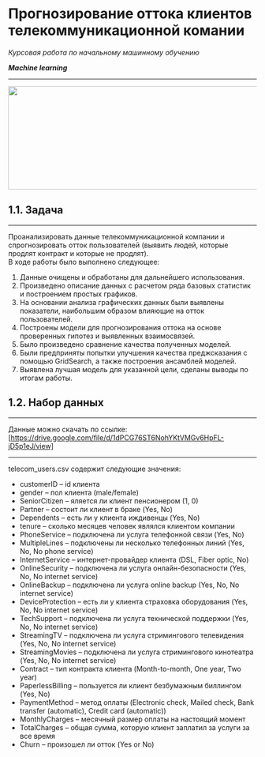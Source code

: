 # Прогнозирование оттока клиентов телекоммуникационной комании

*Курсовая работа по начальному машинному обучению*

***Machine learning***

***
<img src="https://img.freepik.com/free-vector/team-mobile-web-app-development_107791-12795.jpg?t=st=1743085137~exp=1743088737~hmac=db4f05166b7fe27d010a87a7746a0bf50e42daaa72fb772c80624c03149d57a3&w=1380" width="626" height="209" />

## 1.1. Задача
***
Проанализировать данные телекоммуникационной компании и спрогнозировать отток пользователей (выявить людей, которые продлят контракт и которые не продлят).
<br>
В ходе работы было выполнено следующее: 
1. Данные очищены и обработаны для дальнейшего использования.
1. Произведено описание данных с расчетом ряда базовых статистик и построением простых графиков.
2. На основании анализа графических данных были выявлены показатели, наибольшим образом влияющие на отток пользователей.
3. Построены модели для прогнозирования оттока на основе проверенных гипотез и выявленных взаимосвязей. 
4. Было произведено сравнение качества полученных моделей.
5. Были предприняты попытки улучшения качества преджсказания с помощью GridSearch, а также построения ансамблей моделей.
6. Выявлена лучшая модель для указанной цели, сделаны выводы по итогам работы.

## 1.2. Набор данных
***
Данные можно скачать по ссылке:
[https://drive.google.com/file/d/1dPCG76ST6NohYKtVMGv6HpFL-jD5p1eJ/view]
***
telecom_users.csv содержит следующие значения:
- customerID – id клиента
- gender – пол клиента (male/female)
- SeniorCitizen – яляется ли клиент пенсионером (1, 0)
- Partner – состоит ли клиент в браке (Yes, No)
- Dependents – есть ли у клиента иждивенцы (Yes, No)
- tenure – сколько месяцев человек являлся клиентом компании
- PhoneService – подключена ли услуга телефонной связи (Yes, No)
- MultipleLines – подключены ли несколько телефонных линий (Yes, No, No phone service)
- InternetService – интернет-провайдер клиента (DSL, Fiber optic, No)
- OnlineSecurity – подключена ли услуга онлайн-безопасности (Yes, No, No internet service)
- OnlineBackup – подключена ли услуга online backup (Yes, No, No internet service)
- DeviceProtection – есть ли у клиента страховка оборудования (Yes, No, No internet service)
- TechSupport – подключена ли услуга технической поддержки (Yes, No, No internet service)
- StreamingTV – подключена ли услуга стримингового телевидения (Yes, No, No internet service)
- StreamingMovies – подключена ли услуга стримингового кинотеатра (Yes, No, No internet service)
- Contract – тип контракта клиента (Month-to-month, One year, Two year)
- PaperlessBilling – пользуется ли клиент безбумажным биллингом (Yes, No)
- PaymentMethod – метод оплаты (Electronic check, Mailed check, Bank transfer (automatic), Credit card (automatic))
- MonthlyCharges – месячный размер оплаты на настоящий момент
- TotalCharges – общая сумма, которую клиент заплатил за услуги за все время
- Churn – произошел ли отток (Yes or No)
